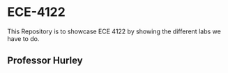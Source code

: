 # ECE-4122
This Repository is to showcase ECE 4122 by showing the different labs we have to do.

## Professor Hurley
